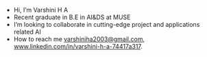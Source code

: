 -  Hi, I’m Varshini H A
-  Recent graduate in B.E in AI&DS at MUSE
-  I’m looking to collaborate in cutting-edge project and applications related AI 
-  How to reach me varshiniha2003@gmail.com, www.linkedin.com/in/varshini-h-a-74417a317.
